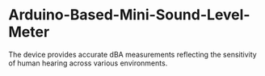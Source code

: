 # Arduino-Based-Mini-Sound-Level-Meter
The device provides accurate dBA measurements reflecting the sensitivity of human hearing across various environments.
